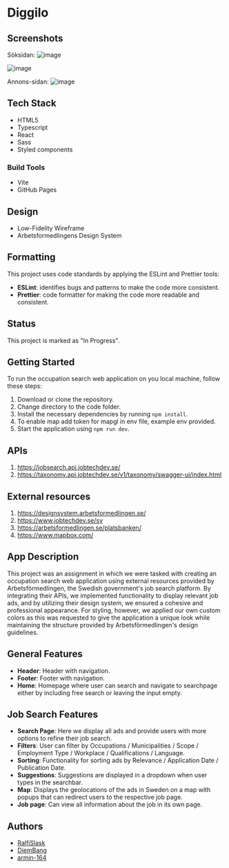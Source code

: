 # Diggilo

## Screenshots
Söksidan:
![image](https://github.com/user-attachments/assets/02016d4d-359b-4ed1-973b-d4ba9e649ac1)

![image](https://github.com/user-attachments/assets/4a0e4b4c-cc0f-48d5-a9df-8f9c9c7d5ca0)

Annons-sidan:
![image](https://github.com/user-attachments/assets/dcb7788a-4368-4980-9ee6-c47f349e9c6a)


## Tech Stack

- HTML5
- Typescript
- React
- Sass
- Styled components

### Build Tools

- Vite
- GitHub Pages

## Design

- Low-Fidelity Wireframe
- Arbetsformedlingens Design System

## Formatting

This project uses code standards by applying the ESLint and Prettier tools:

- **ESLint**: identifies bugs and patterns to make the code more consistent.
- **Prettier**: code formatter for making the code more readable and consistent.

## Status

This project is marked as "In Progress".

## Getting Started

To run the occupation search web application on you local machine, follow these steps:

1. Download or clone the repository.
2. Change directory to the code folder.
3. Install the necessary dependencies by running `npm install`.
4. To enable map add token for mapgl in env file, example env provided. 
5. Start the application using `npm run dev`.

## APIs

1. https://jobsearch.api.jobtechdev.se/
2. https://taxonomy.api.jobtechdev.se/v1/taxonomy/swagger-ui/index.html

## External resources

1. https://designsystem.arbetsformedlingen.se/ 
2. https://www.jobtechdev.se/sv 
3. https://arbetsformedlingen.se/platsbanken/
4. https://www.mapbox.com/

## App Description

This project was an assignment in which we were tasked with creating an occupation search web application using external resources provided by Arbetsförmedlingen, the Swedish government's job search platform. By integrating their APIs, we implemented functionality to display relevant job ads, and by utilizing their design system, we ensured a cohesive and professional appearance. For styling, however, we applied our own custom colors as this was requested to give the application a unique look while maintaining the structure provided by Arbetsförmedlingen's design guidelines.

## General Features

- **Header**: Header with navigation.
- **Footer**: Footer with navigation.
- **Home**: Homepage where user can search and navigate to searchpage either by including free search or leaving the input empty.

## Job Search Features

- **Search Page**: Here we display all ads and provide users with more options to refine their job search. 
- **Filters**: User can filter by Occupations / Municipalities / Scope / Employment Type / Workplace / Qualifications / Language.
- **Sorting**: Functionality for sorting ads by Relevance / Application Date / Publication Date. 
- **Suggestions**: Suggestions are displayed in a dropdown when user types in the searchbar.
- **Map**: Displays the geolocations of the ads in Sweden on a map with popups that can redirect users to the respective job page. 
- **Job page**: Can view all information about the job in its own page.  

## Authors

- [RalfiSlask](https://github.com/RalfiSlask)
- [DiemBang](https://github.com/DiemBang)
- [armin-164](https://github.com/armin-164)
